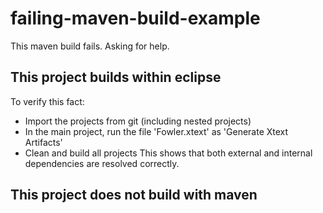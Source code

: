 # failing-maven-build-example
This maven build fails. Asking for help.

## This project builds within eclipse
To verify this fact:
* Import the projects from git (including nested projects)
* In the main project, run the file 'Fowler.xtext' as 'Generate Xtext Artifacts'
* Clean and build all projects
This shows that both external and internal dependencies are resolved correctly.

## This project does not build with maven

